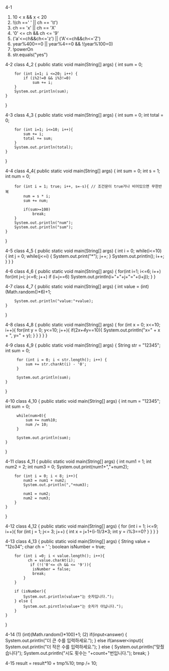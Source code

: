 4-1 
1. 10 < x && x < 20
2. !(ch ==' ' || ch == '\t')
3. ch == 'x' || ch == 'X'
4. '0' <= ch && ch <= '9'
5. ('a'<=ch&&ch<='z') || ('A'<=ch&&ch<='Z')
6. year%400==0 || year%4==0 && !(year%100=0)
7. !powerOn
8. str.equals("yes")

4-2
class 4_2 {
    public static void main(String[] args) {
        int sum = 0;

        for (int i=1; i <=20; i++) {
            if (i%2!=0 && i%3!=0)
                sum += i;
        }
        System.out.println(sum);
    }
}

4-3
class 4_3 {
    public static void main(String[] args) {
        int sum = 0;
        int total = 0;    

        for (int i=1; i<=10; i++){
            sum += i;
            total += sum;
        }
        System.out.println(total);
    }
}

4-4
class 4_4{
    public static void main(String[] args) {
        int sum = 0;
        int s = 1;
        int num = 0;

        for (int i = 1; true; i++, s=-s){ // 조건문이 true거나 비어있으면 무한반복
            num = s * i;
            sum += num;

            if(sum>=100)
                break;
        }
        System.out.println("num");
        System.out.println("sum");
    }
}

4-5
class 4_5 {
    public static void main(String[] args) {
        int i = 0;
        while(i<=10) {
            int j = 0;
            while(j<=i) {
                System.out.print("*");
                j++;
            }
            System.out.println();
            i++;
        }
    }
}

4-6
class 4_6 {
    public static void main(String[] args) {
        for(int i=1; i<=6; i++)
            for(int j=i; j<=6; j++)
                if (i+j==6)
                    System.out.println(i+"+"+j+"="+(i+j));
    }
}

4-7
class 4_7 {
    public static void main(String[] args) {
        int value = (int)(Math.random()*6)+1;

        System.out.println("value:"+value); 
    }
}

4-8
class 4_8 {
    public static void main(String[] args) {
        for (int x = 0; x<=10; i++){
            for(int y = 0; y<=10; j++){
                if(2*x+4*y==10){
                    System.out.println("x=" + x + ", y=" + y);
                }
            }
        }
    }
}

4-9
class 4_9 {
     public static void main(String[] args) {
         String str = "12345";
         int sum = 0;

         for (int i = 0; i < str.length(); i++) {
             sum += str.charAt(i) - '0';
         }

         System.out.println(sum);
    }
}

4-10
class 4_10 {
     public static void main(String[] args) {
         int num = "12345";
         int sum = 0;

         while(num>0){
             sum += num%10;
             num /= 10;
         }

         System.out.println(sum);
    }
}

4-11
class 4_11 {
    public static void main(String[] args) {
        int num1 = 1;
        int num2 = 2;
        int num3 = 0;
        System.out.print(num1+","+num2);

        for (int i = 0; i < 8; i++){
            num3 = num1 + num2;
            System.out.println(","+num3);

            num1 = num2;
            num2 = num3;
        }
    }
}

4-12
class 4_12 {
    public static void main(String[] args) {
        for (int i = 1; i<=9; i++){
            for (int j = 1; j<= 3; j++) {
                int x = j+1+(i-1)/3*3;
                int y = i%3==0?
            }
        }
    }
}

4-13
class 4_13 {
    public static void main(String[] args) {
        String value = "12o34";
        char ch = ' ';
        boolean isNumber = true; 

        for (int i =0; i < value.length(); i++){
              ch = value.charAt(i);
               if (!('0'<= ch && <= '9')){
                isNumber = false;
                break;
            }
        }

        if (isNumber){
            System.out.println(value+"는 숫자입니다.");
        } else {
            System.out.pirntln(value+"는 숫자가 아닙니다.");
        }
    }
}

4-14
(1) (int)(Math.random()*100)+1;
(2) 
    if(input<answer) {
        System.out.println("더 큰 수를 입력하세요.");
    } else if(answer<input){
        System.out.println("더 작은 수를 입력하세요.");
    } else {
        System.out.println("맞췄습니다");
        System.out.println("시도 횟수는 "+count+"번입니다.");
        break;
    }

4-15
result = result*10 + tmp%10;
tmp /= 10;